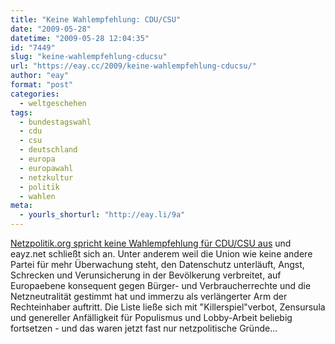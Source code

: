 ```yaml
---
title: "Keine Wahlempfehlung: CDU/CSU"
date: "2009-05-28"
datetime: "2009-05-28 12:04:35"
id: "7449"
slug: "keine-wahlempfehlung-cducsu"
url: "https://eay.cc/2009/keine-wahlempfehlung-cducsu/"
author: "eay"
format: "post"
categories:
  - weltgeschehen
tags:
  - bundestagswahl
  - cdu
  - csu
  - deutschland
  - europa
  - europawahl
  - netzkultur
  - politik
  - wahlen
meta:
  - yourls_shorturl: "http://eay.li/9a"
---
```


[Netzpolitik.org spricht keine Wahlempfehlung für CDU/CSU aus](http://netzpolitik.org/2009/keine-wahlempfehlung-cducsu/) und eayz.net schließt sich an. Unter anderem weil die Union wie keine andere Partei für mehr Überwachung steht, den Datenschutz unterläuft, Angst, Schrecken und Verunsicherung in der Bevölkerung verbreitet, auf Europaebene konsequent gegen Bürger- und Verbraucherrechte und die Netzneutralität gestimmt hat und immerzu als verlängerter Arm der Rechteinhaber auftritt. Die Liste ließe sich mit "Killerspiel"verbot, Zensursula und genereller Anfälligkeit für Populismus und Lobby-Arbeit beliebig fortsetzen - und das waren jetzt fast nur netzpolitische Gründe...

